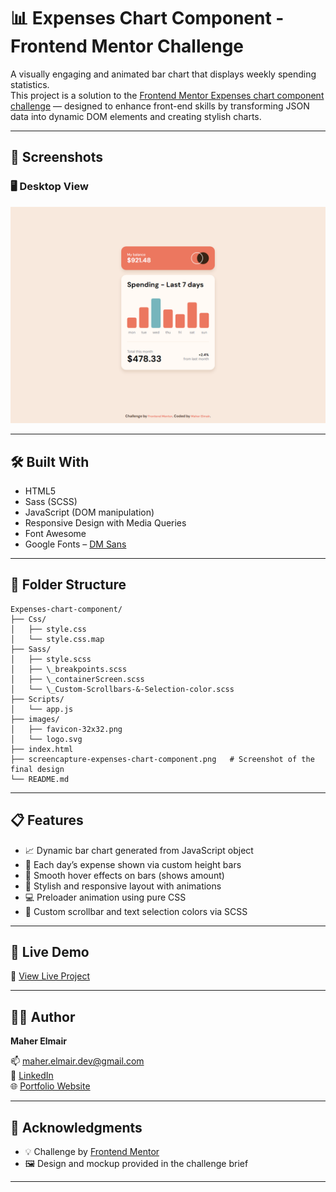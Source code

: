 # 📊 Expenses Chart Component - Frontend Mentor Challenge

A visually engaging and animated bar chart that displays weekly spending statistics.  
This project is a solution to the [Frontend Mentor Expenses chart component challenge](https://www.frontendmentor.io/challenges/expenses-chart-component-e7yJBUdjwt) — designed to enhance front-end skills by transforming JSON data into dynamic DOM elements and creating stylish charts.

---

## 📸 Screenshots

### 🖥️ Desktop View  
![Desktop Preview](/screencapture-expenses-chart-component.png)

---

## 🛠️ Built With

- HTML5
- Sass (SCSS)
- JavaScript (DOM manipulation)
- Responsive Design with Media Queries
- Font Awesome
- Google Fonts – [DM Sans](https://fonts.google.com/specimen/DM+Sans)

---

## 📂 Folder Structure


```
Expenses-chart-component/
├── Css/
│   ├── style.css
│   └── style.css.map
├── Sass/
│   ├── style.scss
│   ├── \_breakpoints.scss
│   ├── \_containerScreen.scss
│   └── \_Custom-Scrollbars-&-Selection-color.scss
├── Scripts/
│   └── app.js
├── images/
│   ├── favicon-32x32.png
│   └── logo.svg
├── index.html
├── screencapture-expenses-chart-component.png   # Screenshot of the final design
└── README.md

```

---

## 📋 Features

- 📈 Dynamic bar chart generated from JavaScript object
- 🧮 Each day’s expense shown via custom height bars
- 🎨 Smooth hover effects on bars (shows amount)
- 🧭 Stylish and responsive layout with animations
- 💻 Preloader animation using pure CSS
- 🎨 Custom scrollbar and text selection colors via SCSS

---

## 🚀 Live Demo

🔗 [View Live Project](https://maher-elmair.github.io/Expenses-chart-component/)

---

## 🧑‍💻 Author

**Maher Elmair**

📫 [maher.elmair.dev@gmail.com](mailto:maher.elmair.dev@gmail.com)  
🔗 [LinkedIn](https://www.linkedin.com/in/maher-elmair-831042237)  
🌐 [Portfolio Website](https://maher-elmair.github.io/My_Website)

---

## 🙏 Acknowledgments

- 💡 Challenge by [Frontend Mentor](https://www.frontendmentor.io/)
- 🖼️ Design and mockup provided in the challenge brief

---

